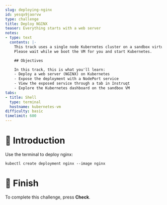 ```yaml
---
slug: deploying-nginx
id: yesqx9jaorvw
type: challenge
title: Deploy NGINX
teaser: Everything starts with a web server
notes:
- type: text
  contents: |-
    This track uses a single node Kubernetes cluster on a sandbox virtual machine.
    Please wait while we boot the VM for you and start Kubernetes.

    ## Objectives

    In this track, this is what you'll learn:
    - Deploy a web server (NGINX) on Kubernetes
    - Expose the deployment with a NodePort service
    - View the exposed service through a tab in Instruqt
    - Explore the Kubernetes dashboard on the sandbox VM
tabs:
- title: Shell
  type: terminal
  hostname: kubernetes-vm
difficulty: basic
timelimit: 600
---
```


👋 Introduction
===============

Use the terminal to deploy nginx:

```
kubectl create deployment nginx --image nginx
```

🏁 Finish
=========

To complete this challenge, press **Check**.
